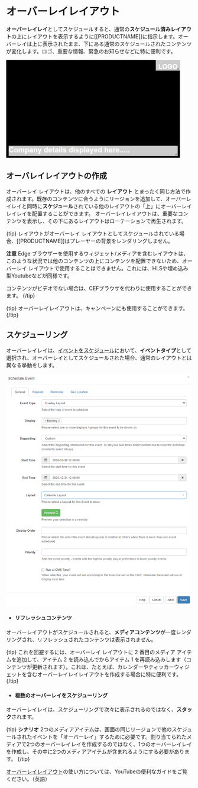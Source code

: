 <!--toc=layouts-->

# オーバーレイレイアウト

**オーバーレイレイ**としてスケジュールすると、通常の**スケジュール済みレイアウト**の上にレイアウトを表示するように[[PRODUCTNAME]]に指示します。オーバーレイは上に表示されたまま、下にある通常のスケジュールされたコンテンツが変化します。ロゴ、重要な情報、緊急のお知らせなどに特に便利です。

![Overlay Layout](img/layouts_overlay.png)

## オーバレイレイアウトの作成

オーバーレイ レイアウトは、他のすべての **レイアウト** とまったく同じ方法で作成されます。既存のコンテンツに合うようにリージョンを追加して、オーバーレイレイと同時に**スケジュール**されている他のレイアウトの「上」にオーバーレイレイレイを配置することができます。 オーバーレイレイアウトは、重要なコンテンツを表示し、その下にあるレイアウトはローテーションで再生されます。

{tip}
レイアウトがオーバーレイ レイアウトとしてスケジュールされている場合、[[PRODUCTNAME]]はプレーヤーの背景をレンダリングしません。

**注意** Edge ブラウザーを使用するウィジェット/メディアを含むレイアウトは、このような状況では他のコンテンツの上にコンテンツを配置できないため、オーバーレイ レイアウトで使用することはできません。これには、HLSや埋め込み型Youtubeなどが同様です。

コンテンツがビデオでない場合は、CEFブラウザを代わりに使用することができます。
{/tip}

{tip}
オーバーレイレイアウトは、キャンペーンにも使用することができます。
{/tip}

## スケジューリング

オーバーレイレイは、[イベントをスケジュール](scheduling_events.html)において、**イベントタイプ**として選択され、オーバーレイとしてスケジュールされた場合、通常のレイアウトとは異なる挙動をします。

![Overlay Event](img/layouts_overlay_event.png)

- #### リフレッシュコンテンツ

オーバーレイアウトがスケジュールされると、**メディアコンテンツ**が一度レンダリングされ、リフレッシュされたコンテンツは表示されません。

{tip}
これを回避するには、オーバーレイ レイアウトに 2 番目のメディア アイテムを追加して、アイテム 2 を読み込んでからアイテム 1 を再読み込みします（コンテンツが更新されます）。これは、たとえば、カレンダーやティッカーウィジェットを含むオーバーレイレイレイアウトを作成する場合に特に便利です。
{/tip}

- #### 複数のオーバーレイをスケジューリング

オーバーレイレイは、スケジューリングで次々に表示されるのではなく、**スタック**されます。

{tip}
**シナリオ**  2つのメディアアイテムは、画面の同じリージョンで他のスケジュールされたイベントを「オーバーレイ」するために必要です。割り当てられたメディアで2つのオーバーレイレイを作成するのではなく、1つのオーバーレイレイを作成し、その中に2つのメディアアイテムが含まれるようにする必要があります。
{/tip}

[オーバーレイレイアウト](https://www.youtube.com/watch?v=Dy62LZG7B0U)の使い方については、YouTubeの便利なガイドをご覧ください。（英語）
